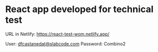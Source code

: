 # React app developed for technical test

URL in Netlify: https://react-test-wom.netlify.app/

User: dfcastanedat@slabcode.com
Password: Combino2



